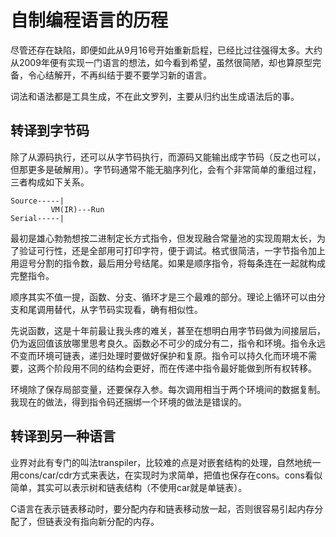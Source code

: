 # 自制编程语言的历程

尽管还存在缺陷，即便如此从9月16号开始重新启程，已经比过往强得太多。大约从2009年便有实现一门语言的想法，如今看到希望，虽然很简陋，却也算原型完备，令心结解开，不再纠结于要不要学习新的语言。

词法和语法都是工具生成，不在此文罗列，主要从归约出生成语法后的事。

## 转译到字节码

除了从源码执行，还可以从字节码执行，而源码又能输出成字节码（反之也可以，但那更多是破解用）。字节码通常不能无脑序列化，会有个非常简单的重组过程，三者构成如下关系。

```
Source-----|
         VM(IR)---Run
Serial-----|
```

最初是雄心勃勃想按二进制定长方式指令，但发现融合常量池的实现周期太长，为了验证可行性，还是全部用可打印字符，便于调试。格式很简洁，一字节指令加上用逗号分割的指令数，最后用分号结尾。如果是顺序指令，将每条连在一起就构成完整指令。

顺序其实不值一提，函数、分支、循环才是三个最难的部分。理论上循环可以由分支和尾调用替代，从字节码实现看，确有相似性。

先说函数，这是十年前最让我头疼的难关，甚至在想明白用字节码做为间接层后，仍为返回值该放哪里思考良久。函数必不可少的成分有二，指令和环境。指令永远不变而环境可链表，递归处理时要做好保护和复原。指令可以持久化而环境不需要，这两个阶段用不同的结构会更好，而在传递中指令最好能做到所有权转移。

环境除了保存局部变量，还要保存入参。每次调用相当于两个环境间的数据复制。我现在的做法，得到指令码还捆绑一个环境的做法是错误的。

## 转译到另一种语言

业界对此有专门的叫法transpiler，比较难的点是对嵌套结构的处理，自然地统一用cons/car/cdr方式来表达，在实现时为求简单，把值也保存在cons。cons看似简单，其实可以表示树和链表结构（不使用car就是单链表）。

C语言在表示链表移动时，要分配内存和链表移动放一起，否则很容易引起内存分配了，但链表没有指向新分配的内存。